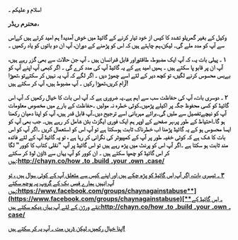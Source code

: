 **اسلام و علیکم ۔**

**محترم ریڈر،**

**وکیل کے بغیر گھریلو تشدد کا کیس از خود تیار کرنے کے گائیڈ میں خوش آمدید! ہم امید کرتے ہیں کےاس سے آپ کو مدد ملے گی۔ لیکن،ہم چاہتے ہیں کہ اس کو پڑھنے کے دوران، آپ ان دو باتوں کو یاد رکھیں ۔**

**١ ۔ پہلی بات یہ، کہ آپ ایک مضبوط، طاقتوراور قابل قدرانسان ہیں ۔ آپ جن حالات سے بھی گزر رہے ہیں، آپ ان پر قابو پا سکتے ہیں ۔ ہمیں امید ہے کے یہ گائیڈ آپ کی مدد کرے گی ۔ اگر کبھی آپ اپنے آپ کو بےبس محسوس کرنے لگیں، تو کچھ دیر کے لئے اسے چھوڑ دیں ۔ اگر لگے کہ آپ یہ نہیں کر سکتےتو ،تھوڑا آرام کریں،تھوڑا رکیں ۔ آپ مضبوط ہیں، آپ کر سکتے ہیں!**

**٢ ۔ دوسری بات، آپ کی حفاظت سب سے اہم ہے۔یہ ضروری ہے کہ آپ اس بات کا خیال رکھیں کہ آپ اس گائیڈ کو کسی محفوظ جگہ پر اکیلے پڑھیں۔کوئی خطرہ نہ مولیں ۔حفاظت کے بارے میں مخصوص معلومات آپ کو نیچےتفصیل سے ملیں گی۔برائے مہربانی اسے ترجیح دیں۔آپ قابل قدر ہیں، آپ کو اپنا دھیان رکھنا ہو گا۔احتیاط کے طور پر،ہر صفحے کے اوپر ہم ایک فوری ایگزٹ بٹن شامل کر رہے ہیں۔ جب بھی آپ کو ایسا محسوس ہو کے یہ گائیڈ پڑھنا اب خطرناک ثابت ہوسکتا ہے تو آپ اس کو استعمال کریں ۔اگر آپ کو اس بات کا شک ہے کہ کوئی خفیہ طور پر آپ کے کمپیوٹر کی نگرانی کر رہا ہے ، تو یہ گائیڈ آپ کے لئے فائدہ مند ثابت ہو سکتا ہے ۔اگر آپ اس کو پرنٹ میں پڑھ رہے ہیں تو اس گائیڈ پر آپ "نقلی کتاب کا کوور" لگا کر اس گائیڈ کو چھپا سکتے ہیں ۔ ان کوور کو آپ یہاں سے ڈاوَن لوڈ کر سکتے ہیں:**[**http://chayn.co/how ۔to ۔build ۔your ۔own ۔case/**](http://chayn.co/how-to-build-your-own-case/)

[**٣ ۔ تیسری بات، اگر آپ اس گائیڈ کو پڑھ چکے ہیں اور اپنے کیس سے متعلق آپ کے کوئی سوال ہیں ، تو آپ انہیں ہمارے فیس بک کے گروپ پہ پوچھ سکتے ہیں:**](http://chayn.co/how-to-build-your-own-case/)[**https://www.facebook.com/groups/chaynagainstabuse**](https://www.facebook.com/groups/chaynagainstabuse)[**۔ اس گائیڈ کے نئے ورژن کے لئے آپ یہاں دیکھ سکتے ہیں:http://chayn.co/how ۔to ۔build ۔your ۔own ۔case/**](http://chayn.co/how-to-build-your-own-case/)

[**اپنا خیال رکھیں، لیکن ڈریں مت ۔ آپ یہ کر سکتے ہیں!**](http://chayn.co/how-to-build-your-own-case/)



